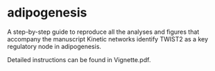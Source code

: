 # adipogenesis

A step-by-step guide to reproduce all the analyses and figures that accompany the manuscript Kinetic networks identify TWIST2 as a key regulatory node in adipogenesis.

Detailed instructions can be found in Vignette.pdf.
